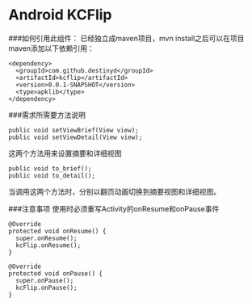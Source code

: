 Android KCFlip
============================
###如何引用此组件：
已经独立成maven项目，mvn install之后可以在项目maven添加以下依赖引用：

```
<dependency>
  <groupId>com.github.destinyd</groupId>
  <artifactId>kcflip</artifactId>
  <version>0.0.1-SNAPSHOT</version>
  <type>apklib</type>
</dependency>
```

###需求所需要方法说明
```
public void setViewBrief(View view);
public void setViewDetail(View view);
```
这两个方法用来设置摘要和详细视图

```
public void to_brief();
public void to_detail();
```
当调用这两个方法时，分别以翻页动画切换到摘要视图和详细视图。

###注意事项
使用时必须重写Activity的onResume和onPause事件
```
@Override
protected void onResume() {
  super.onResume();
  kcFlip.onResume();
}

@Override
protected void onPause() {
  super.onPause();
  kcFlip.onPause();
}
```
